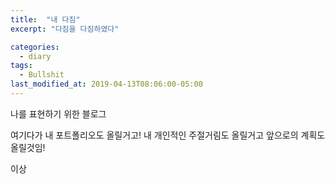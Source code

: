 ```yaml
---
title:  "내 다짐"
excerpt: "다짐을 다짐하였다"

categories:
  - diary
tags:
  - Bullshit
last_modified_at: 2019-04-13T08:06:00-05:00 
---
```


나를 표현하기 위한 블로그

여기다가 내 포트폴리오도 올릴거고!
내 개인적인 주절거림도 올릴거고
앞으로의 계획도 올릴것임!

이상